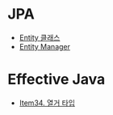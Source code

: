 
# JPA

- [Entity 클래스](/JPA/Entity_클래스.md)
- [Entity Manager](/JPA/Entity_Manager.md)



# Effective Java

- [Item34. 열거 타입](/Effective_java/Item.34_열거_타입.md)
